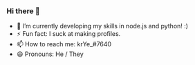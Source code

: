 ### Hi there 👋
- 🌱 I’m currently developing my skills in node.js and python! :)
- ⚡ Fun fact: I suck at making profiles.
- 📫 How to reach me: krYe_#7640
- 😄 Pronouns: He / They
<!--
**krYsiS-01/krYsiS-01** is a ✨ _special_ ✨ repository because its `README.md` (this file) appears on your GitHub profile.

Here are some ideas to get you started:

- 🔭 I’m currently working on ...
- 🌱 I’m currently learning ...
- 👯 I’m looking to collaborate on ...
- 🤔 I’m looking for help with ...
- 💬 Ask me about ...
- 📫 How to reach me: ...
- 😄 Pronouns: ...
- ⚡ Fun fact: ...
-->
